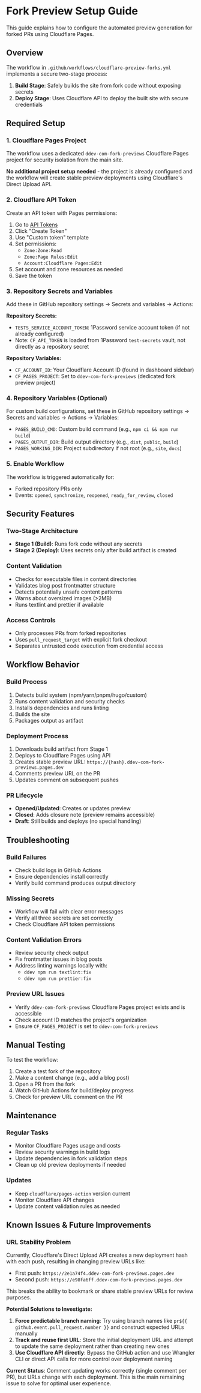# Fork Preview Setup Guide

This guide explains how to configure the automated preview generation for forked PRs using Cloudflare Pages.

## Overview

The workflow in `.github/workflows/cloudflare-preview-forks.yml` implements a secure two-stage process:

1. **Build Stage**: Safely builds the site from fork code without exposing secrets
2. **Deploy Stage**: Uses Cloudflare API to deploy the built site with secure credentials

## Required Setup

### 1. Cloudflare Pages Project

The workflow uses a dedicated `ddev-com-fork-previews` Cloudflare Pages project for security isolation from the main site.

**No additional project setup needed** - the project is already configured and the workflow will create stable preview deployments using Cloudflare's Direct Upload API.

### 2. Cloudflare API Token

Create an API token with Pages permissions:

1. Go to [API Tokens](https://dash.cloudflare.com/profile/api-tokens)
2. Click "Create Token"
3. Use "Custom token" template
4. Set permissions:
   - `Zone:Zone:Read`
   - `Zone:Page Rules:Edit`
   - `Account:Cloudflare Pages:Edit`
5. Set account and zone resources as needed
6. Save the token

### 3. Repository Secrets and Variables

Add these in GitHub repository settings → Secrets and variables → Actions:

**Repository Secrets:**

- `TESTS_SERVICE_ACCOUNT_TOKEN`: 1Password service account token (if not already configured)
- Note: `CF_API_TOKEN` is loaded from 1Password `test-secrets` vault, not directly as a repository secret

**Repository Variables:**

- `CF_ACCOUNT_ID`: Your Cloudflare Account ID (found in dashboard sidebar)
- `CF_PAGES_PROJECT`: Set to `ddev-com-fork-previews` (dedicated fork preview project)

### 4. Repository Variables (Optional)

For custom build configurations, set these in GitHub repository settings → Secrets and variables → Actions → Variables:

- `PAGES_BUILD_CMD`: Custom build command (e.g., `npm ci && npm run build`)
- `PAGES_OUTPUT_DIR`: Build output directory (e.g., `dist`, `public`, `build`)
- `PAGES_WORKING_DIR`: Project subdirectory if not root (e.g., `site`, `docs`)

### 5. Enable Workflow

The workflow is triggered automatically for:

- Forked repository PRs only
- Events: `opened`, `synchronize`, `reopened`, `ready_for_review`, `closed`

## Security Features

### Two-Stage Architecture

- **Stage 1 (Build)**: Runs fork code without any secrets
- **Stage 2 (Deploy)**: Uses secrets only after build artifact is created

### Content Validation

- Checks for executable files in content directories
- Validates blog post frontmatter structure
- Detects potentially unsafe content patterns
- Warns about oversized images (>2MB)
- Runs textlint and prettier if available

### Access Controls

- Only processes PRs from forked repositories
- Uses `pull_request_target` with explicit fork checkout
- Separates untrusted code execution from credential access

## Workflow Behavior

### Build Process

1. Detects build system (npm/yarn/pnpm/hugo/custom)
2. Runs content validation and security checks
3. Installs dependencies and runs linting
4. Builds the site
5. Packages output as artifact

### Deployment Process

1. Downloads build artifact from Stage 1
2. Deploys to Cloudflare Pages using API
3. Creates stable preview URL: `https://{hash}.ddev-com-fork-previews.pages.dev`
4. Comments preview URL on the PR
5. Updates comment on subsequent pushes

### PR Lifecycle

- **Opened/Updated**: Creates or updates preview
- **Closed**: Adds closure note (preview remains accessible)
- **Draft**: Still builds and deploys (no special handling)

## Troubleshooting

### Build Failures

- Check build logs in GitHub Actions
- Ensure dependencies install correctly
- Verify build command produces output directory

### Missing Secrets

- Workflow will fail with clear error messages
- Verify all three secrets are set correctly
- Check Cloudflare API token permissions

### Content Validation Errors

- Review security check output
- Fix frontmatter issues in blog posts
- Address linting warnings locally with:
  - `ddev npm run textlint:fix`
  - `ddev npm run prettier:fix`

### Preview URL Issues

- Verify `ddev-com-fork-previews` Cloudflare Pages project exists and is accessible
- Check account ID matches the project's organization
- Ensure `CF_PAGES_PROJECT` is set to `ddev-com-fork-previews`

## Manual Testing

To test the workflow:

1. Create a test fork of the repository
2. Make a content change (e.g., add a blog post)
3. Open a PR from the fork
4. Watch GitHub Actions for build/deploy progress
5. Check for preview URL comment on the PR

## Maintenance

### Regular Tasks

- Monitor Cloudflare Pages usage and costs
- Review security warnings in build logs
- Update dependencies in fork validation steps
- Clean up old preview deployments if needed

### Updates

- Keep `cloudflare/pages-action` version current
- Monitor Cloudflare API changes
- Update content validation rules as needed

## Known Issues & Future Improvements

### URL Stability Problem

Currently, Cloudflare's Direct Upload API creates a new deployment hash with each push, resulting in changing preview URLs like:

- First push: `https://2e1a74f4.ddev-com-fork-previews.pages.dev`
- Second push: `https://e98fa6ff.ddev-com-fork-previews.pages.dev`

This breaks the ability to bookmark or share stable preview URLs for review purposes.

**Potential Solutions to Investigate:**

1. **Force predictable branch naming**: Try using branch names like `pr${{ github.event.pull_request.number }}` and construct expected URLs manually
2. **Track and reuse first URL**: Store the initial deployment URL and attempt to update the same deployment rather than creating new ones
3. **Use Cloudflare API directly**: Bypass the GitHub action and use Wrangler CLI or direct API calls for more control over deployment naming

**Current Status**: Comment updating works correctly (single comment per PR), but URLs change with each deployment. This is the main remaining issue to solve for optimal user experience.
